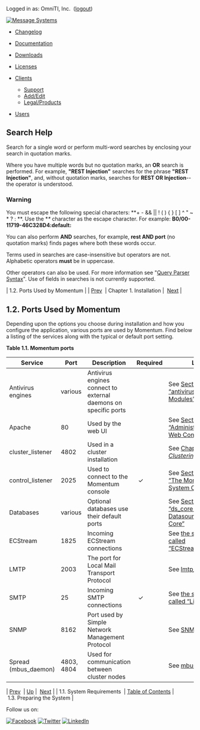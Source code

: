 Logged in as: OmniTI, Inc.  ([logout](https://support.messagesystems.com/logout.php))

[![Message Systems](https://support.messagesystems.com/images/ms-white205.png)](https://support.messagesystems.com/start.php) 

*   [Changelog](https://support.messagesystems.com/start.php?show=changelog)
*   [Documentation](https://support.messagesystems.com/docs/)
*   [Downloads](https://support.messagesystems.com/start.php)

*   [Licenses](https://support.messagesystems.com/license_summary.php)
*   <a href="">Clients</a>
    *   [Support](https://support.messagesystems.com/cs.php)
    *   [Add/Edit](https://support.messagesystems.com/edit_client.php)
    *   [Legal/Products](https://support.messagesystems.com/edit_products.php)
*   [Users](https://support.messagesystems.com/edit_customer.php)

## Search Help

Search for a single word or perform multi-word searches by enclosing your search in quotation marks.

Where you have multiple words but no quotation marks, an **OR** search is performed. For example, **"REST Injection"** searches for the phrase **"REST Injection"**, and, without quotation marks, searches for **REST OR Injection**--the operator is understood.

### Warning

You must escape the following special characters: **+ - && || ! ( ) { } [ ] ^ " ~ * ? : \**. Use the **\** character as the escape character. For example: **B0/00-11719-46C328D4\:default\:**

You can also perform **AND** searches, for example, **rest AND port** (no quotation marks) finds pages where both these words occur.

Terms used in searches are case-insensitive but operators are not. Alphabetic operators **must** be in uppercase.

Other operators can also be used. For more information see "[Query Parser Syntax](https://lucene.apache.org/core/old_versioned_docs/versions/3_0_0/queryparsersyntax.html)". Use of fields in searches is not currently supported.

| 1.2. Ports Used by Momentum |
| [Prev](install.requirements.php)  | Chapter 1. Installation |  [Next](install.prepare.php) |

## 1.2. Ports Used by Momentum

Depending upon the options you choose during installation and how you configure the application, various ports are used by Momentum. Find below a listing of the services along with the typical or default port setting.

<a name="idp128544"></a>

**Table 1.1. Momentum ports**

| Service | Port | Description | Required | Link |
| --- | --- | --- | --- | --- |
| Antivirus engines | various | Antivirus engines connect to external daemons on specific ports |   | See [Section 14.2, “antivirus – Antivirus Modules”](modules.antivirus.php "14.2. antivirus – Antivirus Modules") |
| Apache | 80 | Used by the web UI |   | See [Section 3.1, “Administering the Web Console”](webconsole.admin.php "3.1. Administering the Web Console") |
| cluster_listener | 4802 | Used in a cluster installation |   | See [Chapter 7, *Clustering*](cluster.php "Chapter 7. Clustering") |
| control_listener | 2025 | Used to connect to the Momentum console |  ✓ | See [Section 4.1, “The Momentum System Console”](operations.console.php "4.1. The Momentum System Console") |
| Databases | various | Optional databases use their default ports |   | See [Section 14.25, “ds_core – Datasource Query Core”](modules.ds_core.php "14.25. ds_core – Datasource Query Core") |
| ECStream | 1825 | Incoming ECStream connections |   | See [the section called “ECStream_Listener”](ecelerity.conf.php#ecelerity.conf.ecstream_listener "ECStream_Listener") |
| LMTP | 2003 | The port for Local Mail Transport Protocol |   | See [lmtp_port](conf.ref.lmtp_port.php "lmtp_port") |
| SMTP | 25 | Incoming SMTP connections |  ✓ | See [the section called “Listeners”](ecelerity.conf.php#ecelerity.conf.listeners "Listeners") |
| SNMP | 8162 | Port used by Simple Network Management Protocol |   | See [SNMP](conf.ref.snmp.php "SNMP") |
| Spread (mbus_daemon) | 4803, 4804 | Used for communication between cluster nodes |   | See [mbus.conf](mbus.conf.php "mbus.conf") |

| [Prev](install.requirements.php)  | [Up](install.php) |  [Next](install.prepare.php) |
| 1.1. System Requirements  | [Table of Contents](index.php) |  1.3. Preparing the System |

Follow us on:

[![Facebook](https://support.messagesystems.com/images/icon-facebook.png)](http://www.facebook.com/messagesystems) [![Twitter](https://support.messagesystems.com/images/icon-twitter.png)](http://twitter.com/#!/MessageSystems) [![LinkedIn](https://support.messagesystems.com/images/icon-linkedin.png)](http://www.linkedin.com/company/message-systems)